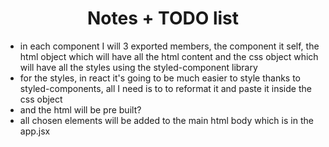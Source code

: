 <h1 align="center">Notes + TODO list </h1>
 
* in each component I will 3 exported members, the component it self, the html object which will have all the html content
and the css object which will have all the styles using the styled-component library
* for the styles, in react it's going to be much easier to style thanks to styled-components, all I need is to to reformat it and paste it inside the css object
* and the html will be pre built?
* all chosen elements will be added to the main html body which is in the app.jsx